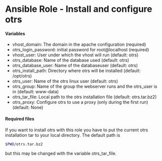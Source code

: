# Ansible Role - Install and configure otrs

#### Variables

* vhost_domain: The domain in the apache configuration (required)
* otrs_login_password: initial password for root@localhost (required)
* vhost_user: User under which the vhost will run (default: otrs)
* otrs_database: Name of the database used (default: otrs)
* otrs_database_user: Name of the databaseuser (default: otrs)
* otrs_install_path: Directory where otrs will be installed (default: /opt/otrs)
* otrs_user: Name of the otrs linux user (default: otrs)
* otrs_group: Name of the group the webserver runs and the otrs_user is in (default: www-data)
* otrs_tar_file: Local path to the otrs installation file (default: otrs.tar.bz2)
* otrs_proxy: Configure otrs to use a proxy (only during the first run) (default: None)

#### Required files

If you want to install otrs with this role you have to put the current otrs installation tar to your local directory. The default path is
```bash
$PWD/otrs.tar.bz2
```
but this may be changed with the variable otrs_tar_file.
